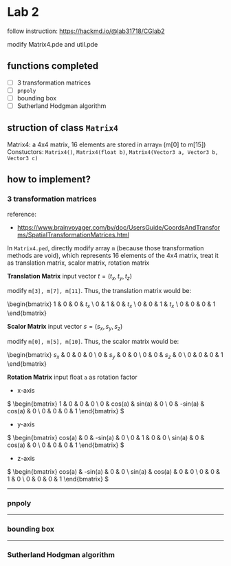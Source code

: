 # Lab 2
follow instruction: https://hackmd.io/@lab31718/CGlab2

modify Matrix4.pde and util.pde

## functions completed
- [ ] 3 transformation matrices
- [ ] `pnpoly`
- [ ] bounding box
- [ ] Sutherland Hodgman algorithm

## struction of class `Matrix4`
Matrix4: a 4x4 matrix, 16 elements are stored in array`m` (m[0] to m[15])
Constuctors: `Matrix4()`, `Matrix4(float b)`, `Matrix4(Vector3 a, Vector3 b, Vector3 c)`

## how to implement?
### 3 transformation matrices
reference:
* https://www.brainvoyager.com/bv/doc/UsersGuide/CoordsAndTransforms/SpatialTransformationMatrices.html

In `Matrix4.ped`, directly modify array `m` (because those transformation methods are void), which represents 16 elements of the 4x4 matrix, treat it as translation matrix, scalor matrix, rotation matrix

**Translation Matrix**
input vector $t = (t_x, t_y, t_z)$

modify `m[3], m[7], m[11]`. Thus, the translation matrix would be:

\begin{bmatrix}
    1 & 0 & 0 & $t_x$ \\
    0 & 1 & 0 & $t_x$ \\
    0 & 0 & 1 & $t_x$ \\
    0 & 0 & 0 & 1 
\end{bmatrix}

**Scalor Matrix**
input vector $s = (s_x, s_y, s_z)$

modify `m[0], m[5], m[10]`. Thus, the scalor matrix would be:

\begin{bmatrix}
    $s_x$ & 0 & 0 & 0 \\
    0 & $s_y$ & 0 & 0 \\
    0 & 0 & $s_z$ & 0 \\
    0 & 0 & 0 & 1 
\end{bmatrix}

**Rotation Matrix**
input float `a` as rotation factor

* x-axis

$
\begin{bmatrix}
    1 & 0 & 0 & 0 \\
    0 & cos(a) & sin(a) & 0 \\
    0 & -sin(a) & cos(a) & 0 \\
    0 & 0 & 0 & 1 
\end{bmatrix}
$

* y-axis

$
\begin{bmatrix}
    cos(a) & 0 & -sin(a) & 0 \\
    0 & 1 & 0 & 0 \\
    sin(a) & 0 & cos(a) & 0 \\
    0 & 0 & 0 & 1 
\end{bmatrix}
$

* z-axis

$
\begin{bmatrix}
    cos(a) & -sin(a) & 0 & 0 \\
    sin(a) & cos(a) & 0 & 0 \\
    0 & 0 & 1 & 0 \\
    0 & 0 & 0 & 1 
\end{bmatrix}
$

---
### pnpoly

---
### bounding box

---
### Sutherland Hodgman algorithm